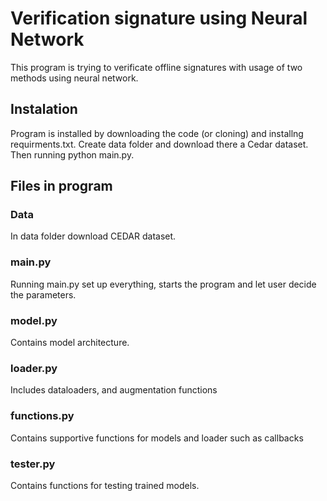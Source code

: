# Verification signature using Neural Network
This program is trying to verificate offline signatures with usage of two methods using neural network.
## Instalation
Program is installed by downloading the code (or cloning) and installng requirments.txt. Create data folder and download there a Cedar dataset. Then running python main.py. 
## Files in program
### Data
In data folder download CEDAR dataset.
### main.py
Running main.py set up everything, starts the program and let user decide the parameters.
### model.py
Contains model architecture.
### loader.py
Includes dataloaders, and augmentation functions
### functions.py
Contains supportive functions for models and loader such as callbacks
### tester.py
Contains functions for testing trained models.
